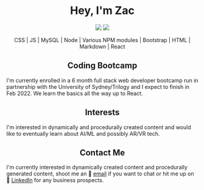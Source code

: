 <h1 align = "center"> Hey, I'm Zac</h1>

<p align= "center">
<img src='https://img.shields.io/github/last-commit/HobbaZ/HobbaZ'>
<img src='https://img.shields.io/github/followers/HobbaZ.svg'>
</p>

<p align = "center">CSS | JS | MySQL | Node | Various NPM modules | Bootstrap | HTML | Markdown | React</p>

<h2 align = "center">Coding Bootcamp</h2>

I'm currently enrolled in a 6 month full stack web developer bootcamp run in partnership with the University of Sydney/Trilogy and I expect to finish in Feb 2022. We learn the basics all the way up to React.  

<h2 align = "center">Interests</h2>
I'm interested in dynamically and procedurally created content and would like to eventually learn about AI/ML and possibly AR/VR tech.

<h2 align = "center">Contact Me</h2>

I'm currently interested in dynamically created content and procedurally generated content, shoot me an 📧 [email](zachobba@gmail.com) if you want to chat or hit me up on 💼 [LinkedIn](https://www.linkedin.com/in/zachary-hobba-52aaa182/) for any business prospects.
